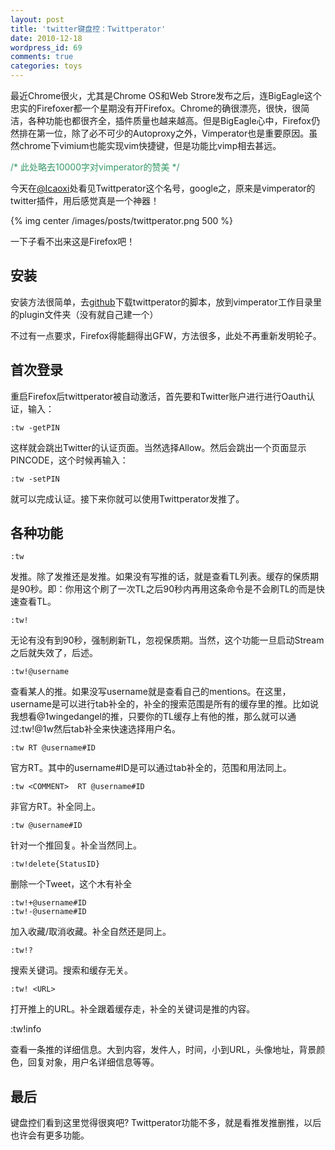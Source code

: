 ```yaml
---
layout: post
title: 'twitter键盘控：Twittperator'
date: 2010-12-18
wordpress_id: 69
comments: true
categories: toys
---
```

最近Chrome很火，尤其是Chrome OS和Web Strore发布之后，连BigEagle这个忠实的Firefoxer都一个星期没有开Firefox。Chrome的确很漂亮，很快，很简洁，各种功能也都很齐全，插件质量也越来越高。但是BigEagle心中，Firefox仍然排在第一位，除了必不可少的Autoproxy之外，Vimperator也是重要原因。虽然chrome下vimium也能实现vim快捷键，但是功能比vimp相去甚远。

<span style="color: #339966;">/\* 此处略去10000字对vimperator的赞美 \*/</span>

今天在<a href="http://twitter.com/Icaoxi" target="_blank">@Icaoxi</a>处看见Twittperator这个名号，google之，原来是vimperator的twitter插件，用后感觉真是一个神器！

{% img center /images/posts/twittperator.png 500 %}

一下子看不出来这是Firefox吧！
<!--more-->

## 安装
安装方法很简单，去<a href="https://github.com/vimpr/vimperator-plugins" target="_blank">github</a>下载twittperator的脚本，放到vimperator工作目录里的plugin文件夹（没有就自己建一个）

不过有一点要求，Firefox得能翻得出GFW，方法很多，此处不再重新发明轮子。

## 首次登录
重启Firefox后twittperator被自动激活，首先要和Twitter账户进行进行Oauth认证，输入：

    :tw -getPIN

这样就会跳出Twitter的认证页面。当然选择Allow。然后会跳出一个页面显示PINCODE，这个时候再输入：

    :tw -setPIN

就可以完成认证。接下来你就可以使用Twittperator发推了。

## 各种功能
    :tw 

发推。除了发推还是发推。如果没有写推的话，就是查看TL列表。缓存的保质期是90秒。即：你用这个刷了一次TL之后90秒内再用这条命令是不会刷TL的而是快速查看TL。

    :tw!

无论有没有到90秒，强制刷新TL，忽视保质期。当然，这个功能一旦启动Stream之后就失效了，后述。

    :tw!@username

查看某人的推。如果没写username就是查看自己的mentions。在这里，username是可以进行tab补全的，补全的搜索范围是所有的缓存里的推。比如说我想看@1wingedangel的推，只要你的TL缓存上有他的推，那么就可以通过:tw!@1w然后tab补全来快速选择用户名。

    :tw RT @username#ID

官方RT。其中的username#ID是可以通过tab补全的，范围和用法同上。

    :tw <COMMENT>  RT @username#ID

非官方RT。补全同上。

    :tw @username#ID

针对一个推回复。补全当然同上。

    :tw!delete{StatusID}

删除一个Tweet，这个木有补全

    :tw!+@username#ID
    :tw!-@username#ID

加入收藏/取消收藏。补全自然还是同上。

    :tw!?

搜索关键词。搜索和缓存无关。

    :tw! <URL>

打开推上的URL。补全跟着缓存走，补全的关键词是推的内容。

:tw!info

查看一条推的详细信息。大到内容，发件人，时间，小到URL，头像地址，背景颜色，回复对象，用户名详细信息等等。

## 最后
键盘控们看到这里觉得很爽吧? Twittperator功能不多，就是看推发推删推，以后也许会有更多功能。
